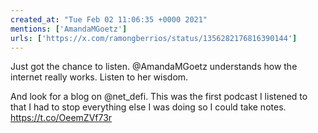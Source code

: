 ```yaml
---
created_at: "Tue Feb 02 11:06:35 +0000 2021"
mentions: ['AmandaMGoetz']
urls: ['https://x.com/ramongberrios/status/1356282176816390144']
---
```


Just got the chance to listen. @AmandaMGoetz understands how the internet really works. Listen to her wisdom.

And look for a blog on @net_defi. This was the first podcast I listened to that I had to stop everything else I was doing so I could take notes. https://t.co/OeemZVf73r